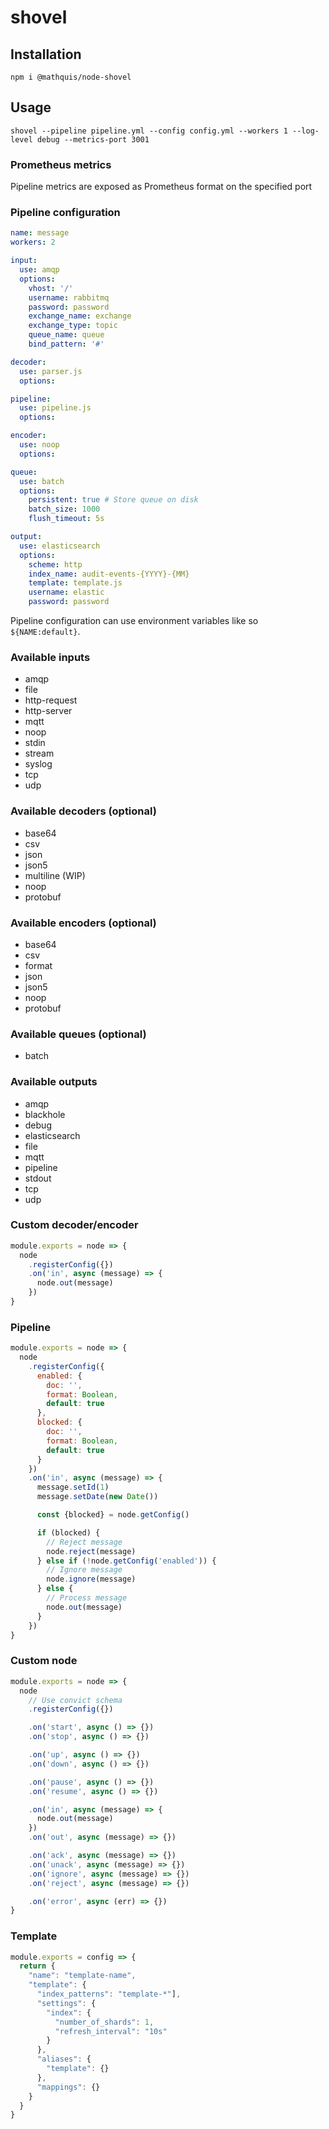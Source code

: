 # shovel

## Installation

`npm i @mathquis/node-shovel`

## Usage

`shovel --pipeline pipeline.yml --config config.yml --workers 1 --log-level debug --metrics-port 3001`

### Prometheus metrics

Pipeline metrics are exposed as Prometheus format on the specified port

### Pipeline configuration

```yaml
name: message
workers: 2

input:
  use: amqp
  options:
    vhost: '/'
    username: rabbitmq
    password: password
    exchange_name: exchange
    exchange_type: topic
    queue_name: queue
    bind_pattern: '#'

decoder:
  use: parser.js
  options:

pipeline:
  use: pipeline.js
  options:

encoder:
  use: noop
  options:

queue:
  use: batch
  options:
    persistent: true # Store queue on disk
    batch_size: 1000
    flush_timeout: 5s

output:
  use: elasticsearch
  options:
    scheme: http
    index_name: audit-events-{YYYY}-{MM}
    template: template.js
    username: elastic
    password: password
```

Pipeline configuration can use environment variables like so `${NAME:default}`.

### Available inputs

- amqp
- file
- http-request
- http-server
- mqtt
- noop
- stdin
- stream
- syslog
- tcp
- udp

### Available decoders (optional)

- base64
- csv
- json
- json5
- multiline (WIP)
- noop
- protobuf

### Available encoders (optional)

- base64
- csv
- format
- json
- json5
- noop
- protobuf

### Available queues (optional)

- batch

### Available outputs

- amqp
- blackhole
- debug
- elasticsearch
- file
- mqtt
- pipeline
- stdout
- tcp
- udp


### Custom decoder/encoder

```javascript
module.exports = node => {
  node
    .registerConfig({})
    .on('in', async (message) => {
      node.out(message)
    })
}
```

### Pipeline

```javascript
module.exports = node => {
  node
    .registerConfig({
      enabled: {
        doc: '',
        format: Boolean,
        default: true
      },
      blocked: {
        doc: '',
        format: Boolean,
        default: true
      }
    })
    .on('in', async (message) => {
      message.setId(1)
      message.setDate(new Date())

      const {blocked} = node.getConfig()

      if (blocked) {
        // Reject message
        node.reject(message)
      } else if (!node.getConfig('enabled')) {
        // Ignore message
        node.ignore(message)
      } else {
        // Process message
        node.out(message)
      }
    })
}
```

### Custom node

```javascript
module.exports = node => {
  node
    // Use convict schema
    .registerConfig({})

    .on('start', async () => {})
    .on('stop', async () => {})

    .on('up', async () => {})
    .on('down', async () => {})

    .on('pause', async () => {})
    .on('resume', async () => {})

    .on('in', async (message) => {
      node.out(message)
    })
    .on('out', async (message) => {})

    .on('ack', async (message) => {})
    .on('unack', async (message) => {})
    .on('ignore', async (message) => {})
    .on('reject', async (message) => {})

    .on('error', async (err) => {})
}
```

### Template

```javascript
module.exports = config => {
  return {
    "name": "template-name",
    "template": {
      "index_patterns": "template-*"],
      "settings": {
        "index": {
          "number_of_shards": 1,
          "refresh_interval": "10s"
        }
      },
      "aliases": {
        "template": {}
      },
      "mappings": {}
    }
  }
}
```